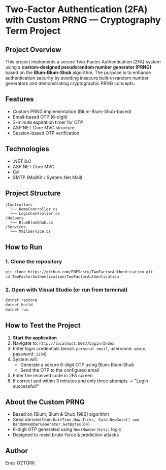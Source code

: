 ﻿#  Two-Factor Authentication (2FA) with Custom PRNG — Cryptography Term Project

##  Project Overview
This project implements a secure Two-Factor Authentication (2FA) system using a **custom-designed pseudorandom number generator (PRNG)** based on the **Blum-Blum-Shub** algorithm. The purpose is to enhance authentication security by avoiding insecure built-in random number generators and demonstrating cryptographic PRNG concepts.

##  Features
-  Custom PRNG implementation (Blum-Blum-Shub-based)
-  Email-based OTP (6-digit)
-  3-minute expiration timer for OTP
-  ASP.NET Core MVC structure
-  Session-based OTP verification

##  Technologies
- .NET 8.0
- ASP.NET Core MVC
- C#
- SMTP (MailKit / System.Net.Mail)

##  Project Structure
```
/Controllers
  └── HomeController.cs
  └── LoginController.cs
/Helpers
  └── BlumBlumShub.cs
/Services
  └── MailService.cs
```

##  How to Run

### 1. Clone the repository
```bash
git clone https://github.com/ENESestu/TwoFactorAuthentication.git
cd TwoFactorAuthentication/TwoFactorAuthentication
```

### 2. Open with Visual Studio (or run from terminal)
```bash
dotnet restore
dotnet build
dotnet run
```

##  How to Test the Project
1. **Start the application**
2. Navigate to: `http://localhost:5087/Login/Index`
3. Enter login credentials (email: `personal email`, username: `admin`, password: `1234`)
4. System will:
   - Generate a secure 6-digit OTP using Blum-Blum-Shub
   - Send the OTP to the configured email
5. Enter the received code in 2FA screen
6. If correct and within 3 minutes and only three attempts → "Login successful!"

##  About the Custom PRNG
- Based on [Blum, Blum & Shub 1986] algorithm
- Seed derived from `DateTime.Now.Ticks, Guid.NewGuid() and RandomNumberGenerator.GetBytes(64)` 
- 6-digit OTP generated using `NextNumber(bits)` logic
- Designed to resist brute-force & prediction attacks

##  Author
Enes ÖZTÜRK  